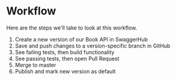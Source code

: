 # Workflow

Here are the steps we'll take to look at this workflow.

1. Create a new version of our Book API in SwaggerHub
1. Save and push changes to a version-specific branch in GitHub
1. See failing tests, then build functionality
1. See passing tests, then open Pull Request
1. Merge to master
1. Publish and mark new version as default
